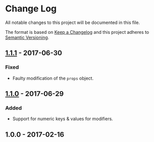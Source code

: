 # Change Log
All notable changes to this project will be documented in this file.

The format is based on [Keep a Changelog](http://keepachangelog.com/) 
and this project adheres to [Semantic Versioning](http://semver.org/).

## [1.1.1] - 2017-06-30
### Fixed
- Faulty modification of the `props` object.

## [1.1.0] - 2017-06-29
### Added
- Support for numeric keys & values for modifiers.

## 1.0.0 - 2017-02-16

[1.1.1]: https://github.com/igoradamenko/bem-react-helper/compare/v1.1.0...v1.1.1
[1.1.0]: https://github.com/igoradamenko/bem-react-helper/compare/v1.0.0...v1.1.0
